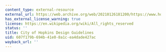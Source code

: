 ```yaml
---
content_type: external-resource
external_url: https://web.archive.org/web/20210126181200/https://www.hopkinsmn.com/197/Downtown-Overlay-District
has_external_license_warning: true
license: https://en.wikipedia.org/wiki/All_rights_reserved
status: ''
title: City of Hopkins Design Guidelines
uid: 607f179b-694b-41e0-8a1c-ea4dade427ac
wayback_url: ''
---
```

